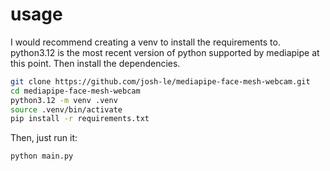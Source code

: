 # usage
I would recommend creating a venv to install the requirements to. python3.12 is the most recent version of python supported by mediapipe at this point. Then install the dependencies.
```bash
git clone https://github.com/josh-le/mediapipe-face-mesh-webcam.git
cd mediapipe-face-mesh-webcam
python3.12 -m venv .venv
source .venv/bin/activate
pip install -r requirements.txt
```
Then, just run it:
```bash
python main.py
```
